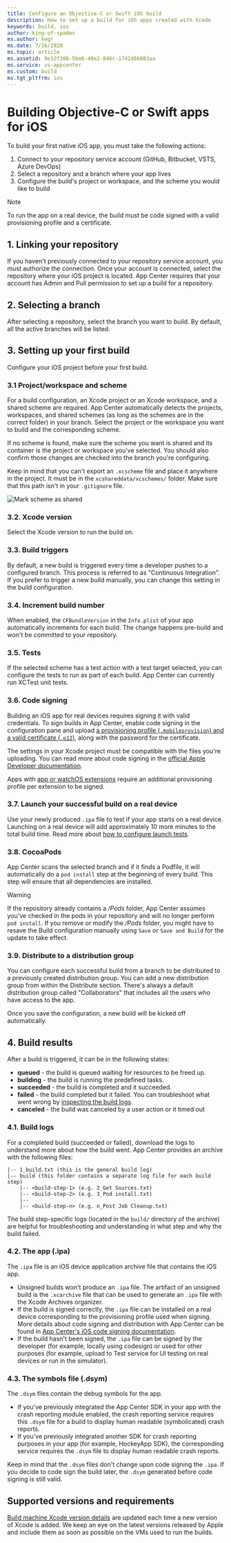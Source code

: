 ```yaml
---
title: Configure an Objective-C or Swift iOS build
description: How to set up a build for iOS apps created with Xcode
keywords: build, ios
author: king-of-spades
ms.author: kegr
ms.date: 7/16/2020
ms.topic: article
ms.assetid: 9e32f306-5be6-40e2-846c-1742d6b083aa
ms.service: vs-appcenter
ms.custom: build
ms.tgt_pltfrm: ios
---
```


# Building Objective-C or Swift apps for iOS
To build your first native iOS app, you must take the following actions:

1. Connect to your repository service account (GitHub, Bitbucket, VSTS, Azure DevOps)
2. Select a repository and a branch where your app lives
3. Configure the build's project or workspace, and the scheme you would like to build

> [!NOTE]
> To run the app on a real device, the build must be code signed with a valid provisioning profile and a certificate.

## 1. Linking your repository
If you haven't previously connected to your repository service account, you must authorize the connection. Once your account is connected, select the repository where your iOS project is located. App Center requires that your account has Admin and Pull permission to set up a build for a repository.

## 2. Selecting a branch
After selecting a repository, select the branch you want to build. By default, all the active branches will be listed. 

## 3. Setting up your first build
Configure your iOS project before your first build.

### 3.1 Project/workspace and scheme
For a build configuration, an Xcode project or an Xcode workspace, and a shared scheme are required. App Center automatically detects the projects, workspaces, and shared schemes (as long as the schemes are in the correct folder) in your branch. Select the project or the workspace you want to build and the corresponding scheme.

If no scheme is found, make sure the scheme you want is shared and its container is the project or workspace you've selected. You should also confirm those changes are checked into the branch you're configuring.

Keep in mind that you can't export an `.xcscheme` file and place it anywhere in the project. It must be in the `xcshareddata/xcschemes/` folder. Make sure that this path isn't in your `.gitignore` file.

![Mark scheme as shared](images/xcode-share-scheme.png "Marking a scheme as shared in Xcode")

### 3.2. Xcode version
Select the Xcode version to run the build on.

### 3.3. Build triggers
By default, a new build is triggered every time a developer pushes to a configured branch. This process is referred to as "Continuous Integration". If you prefer to trigger a new build manually, you can change this setting in the build configuration.

### 3.4. Increment build number
When enabled, the `CFBundleVersion` in the `Info.plist` of your app automatically increments for each build. The change happens pre-build and won't be committed to your repository.

### 3.5. Tests
If the selected scheme has a test action with a test target selected, you can configure the tests to run as part of each build. App Center can currently run XCTest unit tests.

### 3.6. Code signing
Building an iOS app for real devices requires signing it with valid credentials. To sign builds in App Center, enable code signing in the configuration pane and upload [a provisioning profile (`.mobileprovision`) and a valid certificate (`.p12`)](~/build/ios/code-signing.md), along with the password for the certificate. 

The settings in your Xcode project must be compatible with the files you're uploading. You can read more about code signing in the [official Apple Developer documentation](https://developer.apple.com/support/code-signing/).

Apps with [app or watchOS extensions](https://developer.apple.com/library/archive/documentation/General/Conceptual/ExtensibilityPG/index.html) require an additional provisioning profile per extension to be signed.

### 3.7. Launch your successful build on a real device
Use your newly produced `.ipa` file to test if your app starts on a real device. Launching on a real device will add approximately 10 more minutes to the total build time. Read more about [how to configure launch tests](~/build/build-test-integration.md).

### 3.8. CocoaPods
App Center scans the selected branch and if it finds a Podfile, it will automatically do a `pod install` step at the beginning of every build. This step will ensure that all dependencies are installed. 

> [!WARNING]
> If the repository already contains a */Pods* folder, App Center assumes you've checked in the pods in your repository and will no longer perform `pod install`. If you remove or modify the */Pods* folder, you might have to resave the Build configuration manually using `Save` or `Save and Build` for the update to take effect.

### 3.9. Distribute to a distribution group
You can configure each successful build from a branch to be distributed to a previously created distribution group. You can add a new distribution group from within the Distribute section. There's always a default distribution group called "Collaborators" that includes all the users who have access to the app.

Once you save the configuration, a new build will be kicked off automatically.

## 4. Build results
After a build is triggered, it can be in the following states:

* **queued** -  the build is queued waiting for resources to be freed up.
* **building** - the build is running the predefined tasks.
* **succeeded** - the build is completed and it succeeded.
* **failed** - the build completed but it failed. You can troubleshoot what went wrong by [inspecting the build logs](~/build/troubleshooting/build-failed.md#isolating-and-interpreting-error-messages).
* **canceled** - the build was canceled by a user action or it timed out

### 4.1. Build logs
For a completed build (succeeded or failed), download the logs to understand more about how the build went. App Center provides an archive with the following files:

```NA
|-- 1_build.txt (this is the general build log)
|-- build (this folder contains a separate log file for each build step)
    |-- <build-step-1> (e.g. 2_Get Sources.txt)
    |-- <build-step-2> (e.g. 3_Pod install.txt)
    |--
    |-- <build-step-n> (e.g. n_Post Job Cleanup.txt)
```

The build step-specific logs (located in the `build/` directory of the archive) are helpful for troubleshooting and understanding in what step and why the build failed.

### 4.2. The app (.ipa)
The `.ipa` file is an iOS device application archive file that contains the iOS app.

* Unsigned builds won't produce an `.ipa` file. The artifact of an unsigned build is the `.xcarchive` file that can be used to generate an `.ipa` file with the Xcode Archives organizer.
* If the build is signed correctly, the `.ipa` file can be installed on a real device corresponding to the provisioning profile used when signing. More details about code signing and distribution with App Center can be found in [App Center's iOS code signing documentation](~/build/ios/code-signing.md).
* If the build hasn't been signed, the `.ipa` file can be signed by the developer (for example, locally using codesign) or used for other purposes (for example, upload to Test service for UI testing on real devices or run in the simulator).

### 4.3. The symbols file (.dsym)
The `.dsym` files contain the debug symbols for the app.

* If you've previously integrated the App Center SDK in your app with the crash reporting module enabled, the crash reporting service requires this `.dsym` file for a build to display human readable (symbolicated) crash reports.
* If you've previously integrated another SDK for crash reporting purposes in your app (for example, HockeyApp SDK), the corresponding service requires the `.dsym` file to display human readable crash reports.

Keep in mind that the `.dsym` files don't change upon code signing the `.ipa`. If you decide to code sign the build later, the `.dsym` generated before code signing is still valid.

[xcode-share-scheme]: images/xcode-share-scheme.png "Marking a scheme as shared in Xcode"

## Supported versions and requirements
[Build machine Xcode version details](~/build/software.md) are updated each time a new version of Xcode is added. We keep an eye on the latest versions released by Apple and include them as soon as possible on the VMs used to run the builds.
